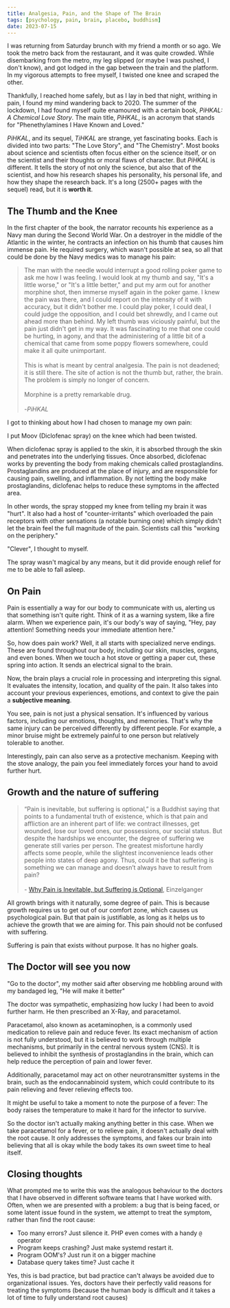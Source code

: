 ```yaml
---
title: Analgesia, Pain, and the Shape of The Brain
tags: [psychology, pain, brain, placebo, buddhism]
date: 2023-07-15
---
```


I was returning from Saturday brunch with my friend a month or so ago. We took the metro back from the restaurant, and it was quite crowded. While disembarking from the metro, my leg slipped (or maybe I was pushed, I don't know), and got lodged in the gap between the train and the platform. In my vigorous attempts to free myself, I twisted one knee and scraped the other. 

Thankfully, I reached home safely, but as I lay in bed that night, writhing in pain, I found my mind wandering back to 2020. The summer of the lockdown, I had found myself quite enamoured with a certain book, _PiHKAL: A Chemical Love Story_. The main title, _PiHKAL_, is an acronym that stands for "Phenethylamines I Have Known and Loved."

_PiHKAL_, and its sequel, _TiHKAL_ are strange, yet fascinating books. Each is divided into two parts: "The Love Story", and "The Chemistry". Most books about science and scientists often focus either on the science itself, or on the scientist and their thoughts or moral flaws of character. But _PiHKAL_ is different. It tells the story of not only the science, but also that of the scientist, and how his research shapes his personality, his personal life, and how they shape the research back. It's a long (2500+ pages with the sequel) read, but it is **worth it**.

## The Thumb and the Knee

In the first chapter of the book, the narrator recounts his experience as a Navy man during the Second World War. On a destroyer in the middle of the Atlantic in the winter, he contracts an infection on his thumb that causes him immense pain. He required surgery, which wasn't possible at sea, so all that could be done by the Navy medics was to manage his pain:

> The man with the needle would interrupt a good rolling poker game to ask me how I was feeling. I would look at my thumb and say, "It's a little worse," or "It's a little better," and put my arm out for another morphine shot, then immerse myself again in the poker game. I knew the pain was there, and I could report on the intensity of it with accuracy, but it didn't bother me. I could play poker, I could deal, I could judge the opposition, and I could bet shrewdly, and I came out ahead more than behind. My left thumb was viciously painful, but the pain just didn't get in my way. It was fascinating to me that one could be hurting, in agony, and that the administering of a little bit of a chemical that came from some poppy flowers somewhere, could make it all quite unimportant.   
> <br/>
> This is what is meant by central analgesia. The pain is not deadened; it is still there. The site of action is not the thumb but, rather, the brain. The problem is simply no longer of concern.      
> <br/>
> Morphine is a pretty remarkable drug.   
> <br/>
> \-_PiHKAL_

I got to thinking about how I had chosen to manage my own pain: 

I put Moov (Diclofenac spray) on the knee which had been twisted. 

When diclofenac spray is applied to the skin, it is absorbed through the skin and penetrates into the underlying tissues. Once absorbed, diclofenac works by preventing the body from making chemicals called prostaglandins. Prostaglandins are produced at the place of injury, and are responsible for causing pain, swelling, and inflammation. By not letting the body make prostaglandins, diclofenac helps to reduce these symptoms in the affected area.

In other words, the spray stopped my knee from telling my brain it was "hurt". It also had a host of "counter-irritants" which overloaded the pain receptors with other sensations (a notable burning one) which simply didn't let the brain feel the full magnitude of the pain. Scientists call this "working on the periphery."

"Clever", I thought to myself.

The spray wasn't magical by any means, but it did provide enough relief for me to be able to fall asleep.

## On Pain
Pain is essentially a way for our body to communicate with us, alerting us that something isn't quite right. Think of it as a warning system, like a fire alarm. When we experience pain, it's our body's way of saying, "Hey, pay attention! Something needs your immediate attention here."

So, how does pain work? Well, it all starts with specialized nerve endings. These are found throughout our body, including our skin, muscles, organs, and even bones. When we touch a hot stove or getting a paper cut, these spring into action. It sends an electrical signal to the brain. 

Now, the brain plays a crucial role in processing and interpreting this signal. It evaluates the intensity, location, and quality of the pain. It also takes into account your previous experiences, emotions, and context to give the pain a **subjective meaning**.

You see, pain is not just a physical sensation. It's influenced by various factors, including our emotions, thoughts, and memories. That's why the same injury can be perceived differently by different people. For example, a minor bruise might be extremely painful to one person but relatively tolerable to another.

Interestingly, pain can also serve as a protective mechanism. Keeping with the stove analogy, the pain you feel immediately forces your hand to avoid further hurt. 

## Growth and the nature of suffering
>  “Pain is inevitable, but suffering is optional,” is a Buddhist saying that points to a fundamental truth of existence, which is that pain and affliction are an inherent part of life: we contract illnesses, get wounded, lose our loved ones, our possessions, our social status. But despite the hardships we encounter, the degree of suffering we generate still varies per person. The greatest misfortune hardly affects some people, while the slightest inconvenience leads other people into states of deep agony. Thus, could it be that suffering is something we can manage and doesn’t always have to result from pain?  
> <br>
> \- [Why Pain is Inevitable, but Suffering is Optional](https://einzelganger.co/why-pain-is-inevitable-but-suffering-is-optional/), Einzelganger

All growth brings with it naturally, some degree of pain. This is because growth requires us to get out of our comfort zone, which causes us psychological pain. But that pain is justifiable, as long as it helps us to achieve the growth that we are aiming for. This pain should not be confused with suffering. 

Suffering is pain that exists without purpose. It has no higher goals. 

## The Doctor will see you now

"Go to the doctor", my mother said after observing me hobbling around with my bandaged leg, "He will make it better"

The doctor was sympathetic, emphasizing how lucky I had been to avoid further harm. He then prescribed an X-Ray, and paracetamol.

Paracetamol, also known as acetaminophen, is a commonly used medication to relieve pain and reduce fever. Its exact mechanism of action is not fully understood, but it is believed to work through multiple mechanisms, but primarily in the central nervous system (CNS). It is believed to inhibit the synthesis of prostaglandins in the brain, which can help reduce the perception of pain and lower fever.

Additionally, paracetamol may act on other neurotransmitter systems in the brain, such as the endocannabinoid system, which could contribute to its pain relieving and fever relieving effects too.

It might be useful to take a moment to note the purpose of a fever: The body raises the temperature to make it hard for the infector to survive.

So the doctor isn't actually making anything better in this case. When we take paracetamol for a fever, or to relieve pain, it doesn't actually deal with the root cause. It only addresses the symptoms, and fakes our brain into believing that all is okay while the body takes its own sweet time to heal itself.

## Closing thoughts

What prompted me to write this was the analogous behaviour to the doctors that I have observed in different software teams that I have worked with. Often, when we are presented with a problem: a bug that is being faced, or some latent issue found in the system, we attempt to treat the symptom, rather than find the root cause:

* Too many errors? Just silence it. PHP even comes with a handy `@` operator 
* Program keeps crashing? Just make systemd restart it.
* Program OOM's? Just run it on a bigger machine
* Database query takes time? Just cache it

Yes, this is bad practice, but bad practice can't always be avoided due to organizational issues. Yes, doctors have their perfectly valid reasons for treating the symptoms (because the human body is difficult and it takes a lot of time to fully understand root causes)